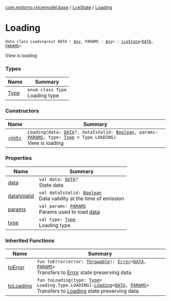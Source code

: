[com.motorro.rxlcemodel.base](../../index.md) / [LceState](../index.md) / [Loading](./index.md)

# Loading

`data class Loading<out DATA : `[`Any`](https://kotlinlang.org/api/latest/jvm/stdlib/kotlin/-any/index.html)`, PARAMS : `[`Any`](https://kotlinlang.org/api/latest/jvm/stdlib/kotlin/-any/index.html)`> : `[`LceState`](../index.md)`<`[`DATA`](index.md#DATA)`, `[`PARAMS`](index.md#PARAMS)`>`

View is loading

### Types

| Name | Summary |
|---|---|
| [Type](-type/index.md) | `enum class Type`<br>Loading type |

### Constructors

| Name | Summary |
|---|---|
| [&lt;init&gt;](-init-.md) | `Loading(data: `[`DATA`](index.md#DATA)`?, dataIsValid: `[`Boolean`](https://kotlinlang.org/api/latest/jvm/stdlib/kotlin/-boolean/index.html)`, params: `[`PARAMS`](index.md#PARAMS)`, type: `[`Type`](-type/index.md)` = Type.LOADING)`<br>View is loading |

### Properties

| Name | Summary |
|---|---|
| [data](data.md) | `val data: `[`DATA`](index.md#DATA)`?`<br>State data |
| [dataIsValid](data-is-valid.md) | `val dataIsValid: `[`Boolean`](https://kotlinlang.org/api/latest/jvm/stdlib/kotlin/-boolean/index.html)<br>Data validity at the time of emission |
| [params](params.md) | `val params: `[`PARAMS`](index.md#PARAMS)<br>Params used to load [data](data.md) |
| [type](type.md) | `val type: `[`Type`](-type/index.md)<br>Loading type |

### Inherited Functions

| Name | Summary |
|---|---|
| [toError](../to-error.md) | `fun toError(error: `[`Throwable`](https://kotlinlang.org/api/latest/jvm/stdlib/kotlin/-throwable/index.html)`): `[`Error`](../-error/index.md)`<`[`DATA`](../index.md#DATA)`, `[`PARAMS`](../index.md#PARAMS)`>`<br>Transfers to [Error](../-error/index.md) state preserving data |
| [toLoading](../to-loading.md) | `fun toLoading(type: `[`Type`](-type/index.md)` = Loading.Type.LOADING): `[`Loading`](./index.md)`<`[`DATA`](../index.md#DATA)`, `[`PARAMS`](../index.md#PARAMS)`>`<br>Transfers to [Loading](./index.md) state preserving data |
